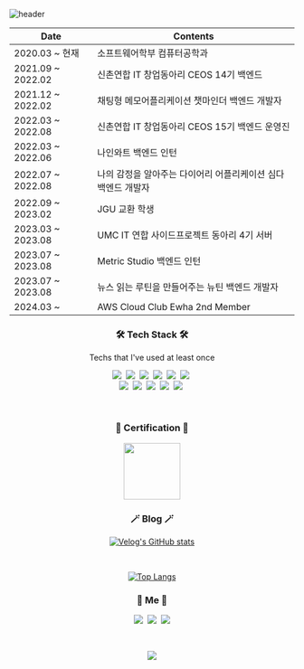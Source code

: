 ![header](https://capsule-render.vercel.app/api?type=soft&color=auto&height=150&section=header&text=ChaeriKim&fontSize=70&animation=twinkling)

|	Date |	Contents|	
|--|---|
|2020.03 ~ 현재|	소프트웨어학부 컴퓨터공학과	| 
|2021.09 ~ 2022.02|	신촌연합 IT 창업동아리 CEOS 14기 백엔드|
|2021.12 ~ 2022.02| 채팅형 메모어플리케이션 챗마인더 백엔드 개발자|
|2022.03 ~ 2022.08|	신촌연합 IT 창업동아리 CEOS 15기 백엔드 운영진|
|2022.03 ~ 2022.06|	나인와트 백엔드 인턴|
|2022.07 ~ 2022.08| 나의 감정을 알아주는 다이어리 어플리케이션 심다 백엔드 개발자|
|2022.09 ~ 2023.02|	JGU 교환 학생	 |
|2023.03 ~ 2023.08|	UMC IT 연합 사이드프로젝트 동아리 4기 서버	 |
|2023.07 ~ 2023.08|	Metric Studio 백엔드 인턴	 |
|2023.07 ~ 2023.08|	뉴스 읽는 루틴을 만들어주는 뉴틴 백엔드 개발자	 |
|2024.03 ~ |	AWS Cloud Club Ewha 2nd	Member |

<h3 align="center">🛠 Tech Stack 🛠</h3>

<p align="center"> Techs that I've used at least once </p>

<p align="center">
  <img src="https://img.shields.io/badge/Python-3766AB?style=flat-square&logo=Python&logoColor=white"/></a>&nbsp 
  <img src="https://img.shields.io/badge/Java-007396?style=flat-square&logo=Java&logoColor=white"/></a>&nbsp 
  <img src="https://img.shields.io/badge/C-A8B9CC?style=flat-square&logo=C&logoColor=white"/></a>&nbsp 
  <img src="https://img.shields.io/badge/Javascript-ffb13b?style=flat-square&logo=javascript&logoColor=white"/></a>&nbsp 
  <img src="https://img.shields.io/badge/css-1572B6?style=flat-square&logo=css3&logoColor=white"/></a>&nbsp 
  <img src="https://img.shields.io/badge/React-61DAFB?style=flat-square&logo=React&logoColor=black"/></a>&nbsp
  <br>
  <img src="https://img.shields.io/badge/Django-092E20?style=flat-square&logo=Django&logoColor=white"/></a>&nbsp 
  <img src="https://img.shields.io/badge/Mysql-E6B91E?style=flat-square&logo=MySql&logoColor=white"/></a>&nbsp 
  <img src="https://img.shields.io/badge/PostgreSQL-4169E1?style=flat-square&logo=PostgreSQL&logoColor=white"/></a>&nbsp 
  <img src="https://img.shields.io/badge/aws-333664?style=flat-square&logo=amazon-aws&logoColor=white"/></a>&nbsp 
  <img src="https://img.shields.io/badge/SpringBoot-6DB33F?style=flat-square&logo=Spring&logoColor=white"/></a>&nbsp
  
</p>


<br>
<h3 align="center">📃 Certification 📃</h3>
<p align="center">
  <a href="https://www.credly.com/badges/cb8638dd-ec89-4836-9f56-b0c6055ddec4/public_url"><img src="https://images.credly.com/size/220x220/images/0e284c3f-5164-4b21-8660-0d84737941bc/image.png" width="100"></a>
</p>


<h3 align="center">🪄 Blog 🪄</h3>

<div align="center" style="text-align:center">

  [![Velog's GitHub stats](https://velog-readme-stats.vercel.app/api?name=chaeri93)](https://velog.io/@chaeri93)

</div>

<br>


<div align="center" style="text-align:center">
  
  [![Top Langs](https://github-readme-stats.vercel.app/api/top-langs/?username=chaeri93&layout=compact)](https://github.com/chaeri93/github-readme-stats)

</div>

<h3 align="center"> 🧸 Me 🧸 </h3>
<p align="center">
  <a href="https://velog.io/@chaeri93"><img src="https://img.shields.io/badge/Tech%20Blog-11B48A?style=flat-square&logo=Vimeo&logoColor=white&link=https://velog.io/@chaeri93"/></a>&nbsp
  <a href="https://www.instagram.com/chaeri93/"><img src="https://img.shields.io/badge/Instagram-E4405F?style=flat-square&logo=Instagram&logoColor=white&link=https://www.instagram.com/chaeri93/"/></a>&nbsp
  <a href="mailto:chaeri9813@gmail.com"><img src="https://img.shields.io/badge/Gmail-d14836?style=flat-square&logo=Gmail&logoColor=white&link=chaeri9813@gmail.com"/></a>
</p>
<br>

<p align="center">
  <a href="https://hits.seeyoufarm.com"><img src="https://hits.seeyoufarm.com/api/count/incr/badge.svg?url=https%3A%2F%2Fgithub.com%2Fchaeri93&count_bg=%23ED6DA3&title_bg=%2386757E&icon=github.svg&icon_color=%23E1DEDE&title=hits&edge_flat=false"/></a>
</p>


<!-- Here are some ideas to get you started:

- 🌱 I’m currently learning ...
- 👯 I’m looking to collaborate on ...
- 🤔 I’m looking for help with ...
- 💬 Ask me about ...
- 📫 How to reach me: ...
- 😄 Pronouns: ...
- ⚡ Fun fact: ...
 -->

